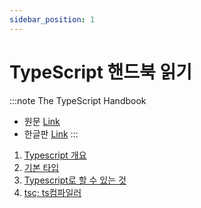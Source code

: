 ```yaml
---
sidebar_position: 1
---
```


# TypeScript 핸드북 읽기

:::note The TypeScript Handbook

- 원문 [Link](https://www.typescriptlang.org/docs/handbook/intro.html)
- 한글판 [Link](https://www.typescriptlang.org/ko/docs/handbook/intro.html)
:::

1. [Typescript 개요](./01_tsbook1.md)
2. [기본 타입](./02_tsbook2.md)
3. [Typescript로 할 수 있는 것](./03_tsbook3.md)
4. [tsc; ts컴파일러](./04_tsbook4.md)
